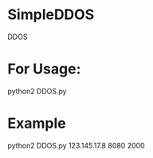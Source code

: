 # SimpleDDOS
DDOS

# For Usage:
python2 DDOS.py <ip> <port> <packet>

# Example
python2 DDOS.py 123.145.17.8 8080 2000
